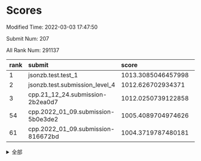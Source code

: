 # Scores

Modified Time: 2022-03-03 17:47:50

Submit Num: 207

All Rank Num: 291137

| rank |               submit               |       score        |       sigma        | pk_num |
| :--- | :--------------------------------- | :----------------- | :----------------- | :----- |
| 1    | jsonzb.test.test_1                 | 1013.3085046457998 | 0.8157879535626283 | 5629   |
| 2    | jsonzb.test.submission_level_4     | 1012.626702934371  | 0.7914714095833811 | 5626   |
| 3    | cpp.21_12_24.submission-2b2ea0d7   | 1012.0250739122858 | 0.7817174121960934 | 5625   |
| 54   | cpp.2022_01_09.submission-5b0e3de2 | 1005.4089704974626 | 0.7206909263089335 | 5627   |
| 61   | cpp.2022_01_09.submission-816672bd | 1004.3719787480181 | 0.7307606654711686 | 5626   |


<details>
<summary>全部</summary>

| rank |                 submit                 |       score        |       sigma        | pk_num |
| :--- | :------------------------------------- | :----------------- | :----------------- | :----- |
| 1    | jsonzb.test.test_1                     | 1013.3085046457998 | 0.8157879535626283 | 5629   |
| 2    | jsonzb.test.submission_level_4         | 1012.626702934371  | 0.7914714095833811 | 5626   |
| 3    | cpp.21_12_24.submission-2b2ea0d7       | 1012.0250739122858 | 0.7817174121960934 | 5625   |
| 4    | gobigger.level_3.submission_level_3_10 | 1011.3763810925811 | 0.7673704326260189 | 5625   |
| 5    | gobigger.level_3.submission_level_3_26 | 1011.3097969489637 | 0.7812589473417779 | 5628   |
| 6    | gobigger.level_3.submission_level_3_42 | 1011.187815651257  | 0.7654039319312635 | 5625   |
| 7    | gobigger.level_3.submission_level_3_43 | 1011.1568518303579 | 0.7621360274175649 | 5630   |
| 8    | gobigger.level_3.submission_level_3_38 | 1011.0691020371622 | 0.7583574643173603 | 5627   |
| 9    | gobigger.level_3.submission_level_3_19 | 1011.0558007734024 | 0.7677758172734317 | 5623   |
| 10   | gobigger.level_3.submission_level_3_11 | 1010.9280510576973 | 0.7707845119241389 | 5622   |
| 11   | gobigger.level_3.submission_level_3_0  | 1010.8589118732568 | 0.7690536793956965 | 5627   |
| 12   | gobigger.level_3.submission_level_3_35 | 1010.8426816117214 | 0.7801390463003561 | 5627   |
| 13   | gobigger.level_3.submission_level_3_47 | 1010.8008024022703 | 0.7590124556962311 | 5625   |
| 14   | gobigger.level_3.submission_level_3_25 | 1010.7082998847889 | 0.7616862089130653 | 5628   |
| 15   | gobigger.level_3.submission_level_3_20 | 1010.6114751056693 | 0.7848911863150949 | 5627   |
| 16   | gobigger.level_3.submission_level_3_36 | 1010.5554524032705 | 0.7826393938659469 | 5629   |
| 17   | gobigger.level_3.submission_level_3_7  | 1010.5480311037378 | 0.7550313764443599 | 5626   |
| 18   | gobigger.level_3.submission_level_3_40 | 1010.5365933331211 | 0.7748546793074529 | 5630   |
| 19   | gobigger.level_3.submission_level_3_29 | 1010.5329933527989 | 0.7566461067346749 | 5629   |
| 20   | gobigger.level_3.submission_level_3_15 | 1010.4592793150658 | 0.7652224651678259 | 5624   |
| 21   | gobigger.level_3.submission_level_3_5  | 1010.4319378840135 | 0.7737688186105002 | 5626   |
| 22   | gobigger.level_3.submission_level_3_31 | 1010.4307074094352 | 0.7401707394181417 | 5623   |
| 23   | gobigger.level_3.submission_level_3_14 | 1010.325875798891  | 0.7615193111683648 | 5625   |
| 24   | gobigger.level_3.submission_level_3_39 | 1010.272227595316  | 0.7474464777447654 | 5626   |
| 25   | gobigger.level_3.submission_level_3_27 | 1010.2682336119584 | 0.7529021801045561 | 5625   |
| 26   | gobigger.level_3.submission_level_3_3  | 1010.217053813237  | 0.7771727498727228 | 5625   |
| 27   | gobigger.level_3.submission_level_3_6  | 1010.1989609600962 | 0.7340575362468178 | 5629   |
| 28   | gobigger.level_3.submission_level_3_13 | 1010.0224942242545 | 0.7676664442316709 | 5617   |
| 29   | gobigger.level_3.submission_level_3_17 | 1010.0149401285211 | 0.7732052702675168 | 5629   |
| 30   | gobigger.level_3.submission_level_3_23 | 1009.9997313720073 | 0.7419856867775704 | 5621   |
| 31   | gobigger.level_3.submission_level_3_4  | 1009.9986914145375 | 0.7369854406429269 | 5622   |
| 32   | gobigger.level_3.submission_level_3_22 | 1009.992558721883  | 0.7472037890084458 | 5630   |
| 33   | gobigger.level_3.submission_level_3_32 | 1009.9443725538375 | 0.7560334886068188 | 5625   |
| 34   | gobigger.level_3.submission_level_3_49 | 1009.9329587077563 | 0.7531292445451825 | 5627   |
| 35   | gobigger.level_3.submission_level_3_33 | 1009.9273321953259 | 0.7595288531194575 | 5629   |
| 36   | gobigger.level_3.submission_level_3_16 | 1009.9066412015229 | 0.7511060441666421 | 5621   |
| 37   | gobigger.level_3.submission_level_3_46 | 1009.8924166809309 | 0.7741201864612034 | 5626   |
| 38   | gobigger.level_3.submission_level_3_8  | 1009.8364318891952 | 0.7523992718373939 | 5623   |
| 39   | gobigger.level_3.submission_level_3_34 | 1009.8283827871384 | 0.7495231199669276 | 5626   |
| 40   | gobigger.level_3.submission_level_3_1  | 1009.7422661869803 | 0.7812689555284299 | 5623   |
| 41   | gobigger.level_3.submission_level_3_30 | 1009.7140221216954 | 0.7546394630367882 | 5625   |
| 42   | gobigger.level_3.submission_level_3_44 | 1009.614510432712  | 0.7635306266545363 | 5630   |
| 43   | gobigger.level_3.submission_level_3_2  | 1009.4419511659103 | 0.7702304683796566 | 5630   |
| 44   | gobigger.level_3.submission_level_3_21 | 1009.4380353977463 | 0.7461004056062226 | 5625   |
| 45   | gobigger.level_3.submission_level_3_18 | 1009.4171437297271 | 0.7436228155563125 | 5626   |
| 46   | gobigger.level_3.submission_level_3_37 | 1009.4106747069587 | 0.7548053706909076 | 5628   |
| 47   | gobigger.level_3.submission_level_3_28 | 1009.349755050099  | 0.7601296446380676 | 5630   |
| 48   | gobigger.level_3.submission_level_3_48 | 1009.3421347007791 | 0.7527236311594615 | 5629   |
| 49   | gobigger.level_3.submission_level_3_12 | 1009.2369478284224 | 0.741513686722079  | 5626   |
| 50   | gobigger.level_3.submission_level_3_45 | 1008.9978891293528 | 0.7362193960812023 | 5627   |
| 51   | gobigger.level_3.submission_level_3_41 | 1008.9236597942836 | 0.7466528224338702 | 5624   |
| 52   | gobigger.level_3.submission_level_3_9  | 1008.7473113397997 | 0.7766694528331177 | 5622   |
| 53   | gobigger.level_3.submission_level_3_24 | 1008.3663529866417 | 0.743860049144102  | 5626   |
| 54   | cpp.2022_01_09.submission-5b0e3de2     | 1005.4089704974626 | 0.7206909263089335 | 5627   |
| 55   | gobigger.level_1.submission_level_1_28 | 1005.1168363907578 | 0.7277136448212959 | 5624   |
| 56   | gobigger.level_1.submission_level_1_3  | 1004.532585622503  | 0.715721212502044  | 5630   |
| 57   | gobigger.level_1.submission_level_1_49 | 1004.5118338217741 | 0.723509918272869  | 5624   |
| 58   | gobigger.level_1.submission_level_1_12 | 1004.4604591626601 | 0.7195346245169983 | 5626   |
| 59   | gobigger.level_1.submission_level_1_4  | 1004.4155842476209 | 0.7114351949186882 | 5627   |
| 60   | gobigger.level_1.submission_level_1_26 | 1004.4053337431892 | 0.7204346872687447 | 5628   |
| 61   | cpp.2022_01_09.submission-816672bd     | 1004.3719787480181 | 0.7307606654711686 | 5626   |
| 62   | gobigger.level_1.submission_level_1_11 | 1004.3204119374483 | 0.7220148474308604 | 5625   |
| 63   | gobigger.level_1.submission_level_1_31 | 1004.2223803382562 | 0.7331236088663543 | 5627   |
| 64   | gobigger.level_1.submission_level_1_6  | 1004.0061599692119 | 0.7199754314732003 | 5623   |
| 65   | gobigger.level_1.submission_level_1_20 | 1004.0024812017466 | 0.7255582076761262 | 5624   |
| 66   | gobigger.level_1.submission_level_1_21 | 1003.9751854741089 | 0.7222109787663921 | 5626   |
| 67   | gobigger.level_1.submission_level_1_18 | 1003.9362501032632 | 0.7272419188266822 | 5624   |
| 68   | gobigger.level_1.submission_level_1_16 | 1003.91668277313   | 0.7245904507745132 | 5625   |
| 69   | gobigger.level_1.submission_level_1_41 | 1003.7959372481837 | 0.7174530123105236 | 5626   |
| 70   | gobigger.level_1.submission_level_1_24 | 1003.734265482513  | 0.7160089200914177 | 5629   |
| 71   | gobigger.level_1.submission_level_1_34 | 1003.6330612305462 | 0.7152402069240603 | 5628   |
| 72   | gobigger.level_1.submission_level_1_44 | 1003.5377885850739 | 0.7329305299167058 | 5627   |
| 73   | gobigger.level_1.submission_level_1_48 | 1003.4697453549448 | 0.7203297084584287 | 5630   |
| 74   | gobigger.level_1.submission_level_1_13 | 1003.46971140827   | 0.71232793923358   | 5626   |
| 75   | gobigger.level_1.submission_level_1_17 | 1003.3812311839918 | 0.7193297385614416 | 5627   |
| 76   | gobigger.level_1.submission_level_1_39 | 1003.3764830787627 | 0.7202301648463872 | 5635   |
| 77   | gobigger.level_1.submission_level_1_40 | 1003.3629117988861 | 0.7229103849713039 | 5627   |
| 78   | gobigger.level_1.submission_level_1_8  | 1003.3337868962928 | 0.718534049689772  | 5625   |
| 79   | gobigger.level_1.submission_level_1_7  | 1003.2726137056763 | 0.7167739234745323 | 5625   |
| 80   | gobigger.level_1.submission_level_1_47 | 1003.2347851631773 | 0.7216338952209728 | 5620   |
| 81   | gobigger.level_1.submission_level_1_42 | 1003.2300376280792 | 0.7156943007702029 | 5626   |
| 82   | gobigger.level_1.submission_level_1_23 | 1003.1602280704991 | 0.7151374974524921 | 5623   |
| 83   | gobigger.level_1.submission_level_1_22 | 1003.1156025128074 | 0.7098901872739861 | 5619   |
| 84   | gobigger.level_1.submission_level_1_38 | 1003.0439142199169 | 0.709997979909302  | 5627   |
| 85   | gobigger.level_1.submission_level_1_33 | 1003.036035006238  | 0.7204694073722552 | 5629   |
| 86   | gobigger.level_1.submission_level_1_1  | 1003.0079646266792 | 0.712514816906074  | 5625   |
| 87   | gobigger.level_1.submission_level_1_0  | 1002.9627049564535 | 0.7240997802034926 | 5621   |
| 88   | gobigger.level_1.submission_level_1_2  | 1002.9491036014214 | 0.7108773040027856 | 5624   |
| 89   | gobigger.level_1.submission_level_1_15 | 1002.8828306339058 | 0.7188023625016092 | 5625   |
| 90   | gobigger.level_1.submission_level_1_27 | 1002.8143468826393 | 0.7179584272777032 | 5628   |
| 91   | gobigger.level_1.submission_level_1_9  | 1002.8061860994474 | 0.7091831840662945 | 5627   |
| 92   | gobigger.level_1.submission_level_1_5  | 1002.7995732246516 | 0.7103054513727751 | 5627   |
| 93   | gobigger.level_1.submission_level_1_14 | 1002.7931974390524 | 0.720770731614021  | 5623   |
| 94   | gobigger.level_1.submission_level_1_19 | 1002.7929152932039 | 0.7353506339648713 | 5624   |
| 95   | gobigger.level_1.submission_level_1_36 | 1002.7833876973871 | 0.7251719022708794 | 5625   |
| 96   | gobigger.level_1.submission_level_1_45 | 1002.7388041268446 | 0.7193548810676066 | 5627   |
| 97   | gobigger.level_1.submission_level_1_43 | 1002.7342530258064 | 0.7182637463766787 | 5625   |
| 98   | gobigger.level_1.submission_level_1_25 | 1002.6037714998716 | 0.7149051897477492 | 5622   |
| 99   | gobigger.level_1.submission_level_1_30 | 1002.2786204252113 | 0.7152827671780464 | 5626   |
| 100  | gobigger.level_1.submission_level_1_29 | 1002.246411509675  | 0.7125124030338049 | 5628   |
| 101  | gobigger.level_1.submission_level_1_10 | 1002.2436859898986 | 0.7174066350762668 | 5623   |
| 102  | gobigger.level_1.submission_level_1_35 | 1002.1779751817463 | 0.7091759765413973 | 5627   |
| 103  | gobigger.level_1.submission_level_1_32 | 1002.0530581964765 | 0.710500757883425  | 5619   |
| 104  | gobigger.level_1.submission_level_1_46 | 1001.970463050665  | 0.716930197581353  | 5627   |
| 105  | gobigger.level_1.submission_level_1_37 | 1001.7890561423362 | 0.7243589046869119 | 5629   |
| 106  | gobigger.random.submission_random_43   | 997.1386194773586  | 0.7095239778050859 | 5626   |
| 107  | gobigger.random.submission_random_17   | 997.1029318895859  | 0.7225278512862906 | 5623   |
| 108  | gobigger.random.submission_random_19   | 996.8968633569568  | 0.7053670265411998 | 5625   |
| 109  | gobigger.random.submission_random_9    | 996.7682267995914  | 0.7080400027081195 | 5623   |
| 110  | gobigger.random.submission_random_37   | 996.6649448946625  | 0.7060850277690368 | 5629   |
| 111  | gobigger.random.submission_random_27   | 996.609591359142   | 0.7063970773517553 | 5629   |
| 112  | gobigger.random.submission_random_28   | 996.4732737077408  | 0.7214862749720525 | 5624   |
| 113  | gobigger.random.submission_random_32   | 996.4345614585984  | 0.7146710733445195 | 5627   |
| 114  | gobigger.random.submission_random_35   | 996.4343596943143  | 0.7147682363848462 | 5629   |
| 115  | gobigger.random.submission_random_26   | 996.3768504081005  | 0.7003860732587898 | 5624   |
| 116  | gobigger.random.submission_random_40   | 996.3647450428793  | 0.7219366909768598 | 5625   |
| 117  | gobigger.random.submission_random_38   | 996.3173543779641  | 0.7107607573132771 | 5627   |
| 118  | gobigger.random.submission_random_13   | 996.3144562248949  | 0.7136140344116937 | 5629   |
| 119  | gobigger.random.submission_random_10   | 996.2692382190447  | 0.706245679527133  | 5626   |
| 120  | gobigger.random.submission_random_25   | 996.1652692884893  | 0.7091501963170788 | 5627   |
| 121  | gobigger.random.submission_random_11   | 996.1153204502056  | 0.7067795904649945 | 5627   |
| 122  | gobigger.random.submission_random_31   | 996.0028853234008  | 0.7099417879422577 | 5627   |
| 123  | gobigger.random.submission_random_8    | 995.9863684741808  | 0.7147291545032876 | 5629   |
| 124  | gobigger.random.submission_random_48   | 995.9567743813144  | 0.7075393290543377 | 5627   |
| 125  | gobigger.random.submission_random_5    | 995.9287610341136  | 0.7156160119761915 | 5629   |
| 126  | gobigger.random.submission_random_21   | 995.8884054143997  | 0.7113711919157408 | 5628   |
| 127  | gobigger.random.submission_random_39   | 995.8275958994238  | 0.7247538411625807 | 5626   |
| 128  | gobigger.random.submission_random_1    | 995.7912340024473  | 0.7113006136552531 | 5625   |
| 129  | gobigger.random.submission_random_33   | 995.7618412628307  | 0.7084809076183833 | 5625   |
| 130  | gobigger.random.submission_random_30   | 995.7539722630456  | 0.7201714809221159 | 5626   |
| 131  | gobigger.random.submission_random_15   | 995.7527723290716  | 0.7071831707491641 | 5629   |
| 132  | gobigger.random.submission_random_20   | 995.7506382743721  | 0.7058275444032638 | 5625   |
| 133  | gobigger.random.submission_random_14   | 995.6928427303064  | 0.7127043828850326 | 5622   |
| 134  | gobigger.random.submission_random_45   | 995.679749376438   | 0.7222779043885861 | 5626   |
| 135  | gobigger.random.submission_random_49   | 995.6288802149468  | 0.7205098376501509 | 5622   |
| 136  | gobigger.random.submission_random_44   | 995.5780215345636  | 0.72245514230149   | 5621   |
| 137  | gobigger.random.submission_random_6    | 995.5775391105278  | 0.7211609362068934 | 5627   |
| 138  | gobigger.random.submission_random_7    | 995.5262966092317  | 0.7071304214676064 | 5626   |
| 139  | gobigger.random.submission_random_4    | 995.5005761935845  | 0.706707936427958  | 5626   |
| 140  | gobigger.random.submission_random_22   | 995.4933930530057  | 0.7278354645326511 | 5626   |
| 141  | gobigger.random.submission_random_0    | 995.489632857942   | 0.7093714687284106 | 5628   |
| 142  | gobigger.random.submission_random_18   | 995.4629228916426  | 0.7017104498849167 | 5624   |
| 143  | gobigger.random.submission_random_23   | 995.444805483189   | 0.697450816643543  | 5622   |
| 144  | gobigger.random.submission_random_42   | 995.4346858066151  | 0.7044879328236571 | 5624   |
| 145  | gobigger.random.submission_random_16   | 995.4122409825491  | 0.7018350940984972 | 5629   |
| 146  | gobigger.random.submission_random_46   | 995.3858333036648  | 0.7125666161842411 | 5626   |
| 147  | gobigger.random.submission_random_47   | 995.3066877040413  | 0.7128411895632701 | 5624   |
| 148  | gobigger.random.submission_random_2    | 995.2148933307112  | 0.7131146288825106 | 5632   |
| 149  | gobigger.random.submission_random_12   | 995.1375147719071  | 0.6981183528483236 | 5624   |
| 150  | gobigger.random.submission_random_41   | 995.0886220758609  | 0.7312432457399394 | 5628   |
| 151  | gobigger.random.submission_random_24   | 995.0864042154653  | 0.734490103635684  | 5624   |
| 152  | gobigger.random.submission_random_34   | 995.0776281286641  | 0.7210378165143931 | 5626   |
| 153  | gobigger.random.submission_random_36   | 994.9102274025722  | 0.7427962247785386 | 5630   |
| 154  | gobigger.random.submission_random_29   | 994.8743772058315  | 0.7104217104735681 | 5624   |
| 155  | gobigger.random.submission_random_3    | 994.8435026640178  | 0.7100194578822053 | 5622   |
| 156  | gobigger.level_2.submission_level_2_45 | 994.7648091297701  | 0.7233625970552982 | 5629   |
| 157  | gobigger.level_2.submission_level_2_28 | 994.2329503112828  | 0.7307893089692273 | 5631   |
| 158  | gobigger.level_2.submission_level_2_0  | 994.1851453294255  | 0.7330007559351364 | 5628   |
| 159  | gobigger.level_2.submission_level_2_15 | 993.7693760980245  | 0.7291191100024783 | 5624   |
| 160  | gobigger.level_2.submission_level_2_24 | 993.6103670354254  | 0.7333939665914329 | 5627   |
| 161  | gobigger.level_2.submission_level_2_37 | 993.4966772675293  | 0.7433669498236298 | 5626   |
| 162  | gobigger.level_2.submission_level_2_19 | 993.4766274674178  | 0.7325238518097847 | 5631   |
| 163  | gobigger.level_2.submission_level_2_12 | 993.2080042926434  | 0.7341909693900863 | 5625   |
| 164  | gobigger.level_2.submission_level_2_16 | 993.1489028765125  | 0.7270480707996089 | 5624   |
| 165  | gobigger.level_2.submission_level_2_29 | 992.9201775040739  | 0.7334674907258902 | 5626   |
| 166  | gobigger.level_2.submission_level_2_36 | 992.8912529538702  | 0.7236889450999726 | 5628   |
| 167  | gobigger.level_2.submission_level_2_17 | 992.8096489154279  | 0.7361875138211488 | 5625   |
| 168  | gobigger.level_2.submission_level_2_27 | 992.7239620444225  | 0.7353064679386634 | 5626   |
| 169  | gobigger.level_2.submission_level_2_11 | 992.7124203108185  | 0.7340432105392135 | 5632   |
| 170  | gobigger.level_2.submission_level_2_18 | 992.668514900484   | 0.7245594591406259 | 5626   |
| 171  | gobigger.level_2.submission_level_2_25 | 992.6507745313537  | 0.7484266726332722 | 5622   |
| 172  | gobigger.level_2.submission_level_2_13 | 992.6005712744663  | 0.7482795292731171 | 5625   |
| 173  | gobigger.level_2.submission_level_2_2  | 992.3663335805504  | 0.7358575861927593 | 5626   |
| 174  | gobigger.level_2.submission_level_2_3  | 992.3314835741523  | 0.7406478944937042 | 5625   |
| 175  | gobigger.level_2.submission_level_2_38 | 992.315986694805   | 0.7367925437901769 | 5620   |
| 176  | gobigger.level_2.submission_level_2_1  | 992.2971865751443  | 0.7489417148498174 | 5626   |
| 177  | gobigger.level_2.submission_level_2_26 | 992.1709769482542  | 0.7474863883679062 | 5624   |
| 178  | gobigger.level_2.submission_level_2_31 | 992.1541546364182  | 0.7416278324079961 | 5626   |
| 179  | gobigger.level_2.submission_level_2_40 | 992.151143848888   | 0.7339902847658315 | 5633   |
| 180  | gobigger.level_2.submission_level_2_35 | 992.0207052251354  | 0.7462576211037745 | 5622   |
| 181  | gobigger.level_2.submission_level_2_22 | 992.0020169732582  | 0.7485994018197742 | 5627   |
| 182  | gobigger.level_2.submission_level_2_39 | 991.9581855841586  | 0.7640663457107332 | 5630   |
| 183  | gobigger.level_2.submission_level_2_49 | 991.8155118668731  | 0.7414036169621565 | 5624   |
| 184  | gobigger.level_2.submission_level_2_21 | 991.7950217858281  | 0.7556466424502633 | 5624   |
| 185  | gobigger.level_2.submission_level_2_14 | 991.7354961327864  | 0.7373425916603609 | 5626   |
| 186  | gobigger.level_2.submission_level_2_5  | 991.7299209831597  | 0.7567520957878436 | 5629   |
| 187  | gobigger.level_2.submission_level_2_42 | 991.5965493868621  | 0.7612831285230843 | 5623   |
| 188  | gobigger.level_2.submission_level_2_9  | 991.5951153278783  | 0.7372176733439727 | 5620   |
| 189  | gobigger.level_2.submission_level_2_8  | 991.5855951695651  | 0.7281619578727344 | 5624   |
| 190  | gobigger.level_2.submission_level_2_32 | 991.4897963713391  | 0.7446605153331963 | 5629   |
| 191  | gobigger.level_2.submission_level_2_33 | 991.4845340838111  | 0.7601556164254967 | 5630   |
| 192  | gobigger.level_2.submission_level_2_46 | 991.4032435727709  | 0.7463667028284495 | 5626   |
| 193  | gobigger.level_2.submission_level_2_48 | 991.3885423700076  | 0.7414680729050298 | 5631   |
| 194  | gobigger.level_2.submission_level_2_20 | 991.3778009587131  | 0.7527253597800243 | 5624   |
| 195  | gobigger.level_2.submission_level_2_30 | 991.2990492986739  | 0.7473004341380187 | 5618   |
| 196  | gobigger.level_2.submission_level_2_41 | 991.2423549224378  | 0.7581503921878984 | 5627   |
| 197  | gobigger.level_2.submission_level_2_7  | 991.2210248063789  | 0.7543725295999012 | 5621   |
| 198  | gobigger.level_2.submission_level_2_44 | 990.8810531770472  | 0.755053108727507  | 5621   |
| 199  | gobigger.level_2.submission_level_2_4  | 990.7698445881728  | 0.7547223252771651 | 5629   |
| 200  | gobigger.level_2.submission_level_2_34 | 990.5451823072071  | 0.7696509688510673 | 5626   |
| 201  | gobigger.level_2.submission_level_2_23 | 990.4779729425269  | 0.7479550381111282 | 5624   |
| 202  | gobigger.level_2.submission_level_2_6  | 990.3989365741022  | 0.7394048197876145 | 5616   |
| 203  | gobigger.level_2.submission_level_2_43 | 990.16770433807    | 0.7667342538388628 | 5628   |
| 204  | gobigger.level_2.submission_level_2_47 | 989.9109038743389  | 0.7575363245095548 | 5627   |
| 205  | gobigger.level_2.submission_level_2_10 | 989.018093317387   | 0.7941743456139373 | 5625   |
| 206  | gobigger.none.submission_none_0        | 978.9274913572957  | 1.1717503182826325 | 5626   |
| 207  | gobigger.none.submission_none_1        | 976.424525252256   | 1.4990427241575874 | 5625   |

</details>